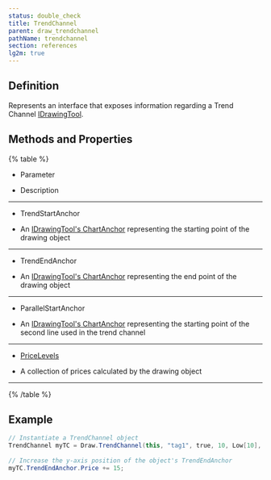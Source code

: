 ```yaml
---
status: double_check
title: TrendChannel
parent: draw_trendchannel
pathName: trendchannel
section: references
lg2m: true
---
```


## Definition

Represents an interface that exposes information regarding a Trend Channel [IDrawingTool](source_files/idrawingtool.md).

## Methods and Properties

{% table %}

* Parameter

* Description

---

* TrendStartAnchor

* An [IDrawingTool's ChartAnchor](source_files/idrawingtool.md#chartanchor) representing the starting point of the drawing object

---

* TrendEndAnchor

* An [IDrawingTool's ChartAnchor](source_files/idrawingtool.md#chartanchor) representing the end point of the drawing object

---

* ParallelStartAnchor

* An [IDrawingTool's ChartAnchor](source_files/idrawingtool.md#chartanchor) representing the starting point of the second line used in the trend channel

---

* [PriceLevels](source_files/pricelevels.md)

* A collection of prices calculated by the drawing object

---

{% /table %}

## Example

```csharp
// Instantiate a TrendChannel object  
TrendChannel myTC = Draw.TrendChannel(this, "tag1", true, 10, Low[10], 0, High[0], 10, High[10] + 5 * TickSize);            
   
// Increase the y-axis position of the object's TrendEndAnchor  
myTC.TrendEndAnchor.Price += 15;
```
